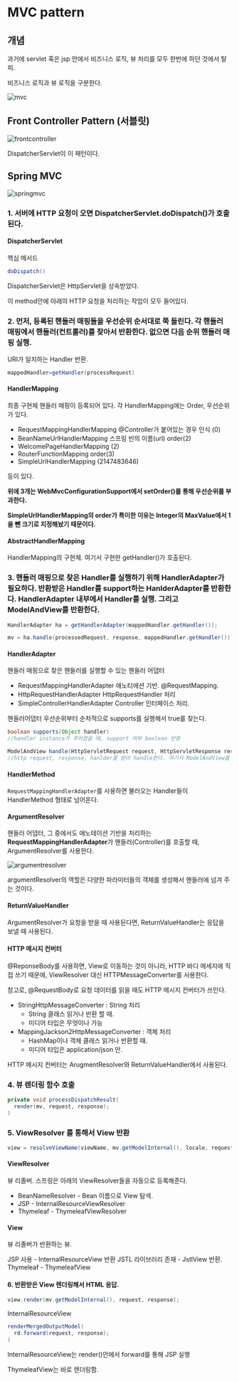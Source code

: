 # MVC pattern

## 개념
과거에 servlet 혹은 jsp 안에서 비즈니스 로직, 뷰 처리를 모두 한번에 하던 것에서 탈피. 

비즈니스 로직과 뷰 로직을 구분한다. 

![mvc](../../images/Spring/springmvc.png)

## Front Controller Pattern (서블릿)
![frontcontroller](../../images/Spring/frontcontroller.png)

DispatcherServlet이 이 패턴이다. 

## Spring MVC
![springmvc](../../images/Spring/dispatcherservlet.png)

### 1. 서버에 HTTP 요청이 오면 DispatcherServlet.doDispatch()가 호출된다. 

#### DispatcherServlet
핵심 메서드
~~~java
doDispatch()
~~~
DispatcherServlet은 HttpServlet을 상속받았다.

이 method안에 아래의 HTTP 요청을 처리하는 작업이 모두 들어있다. 

### 2. 먼저, 등록된 핸들러 매핑들을 우선순위 순서대로 쭉 돌린다. 각 핸들러 매핑에서 핸들러(컨트롤러)를 찾아서 반환한다. 없으면 다음 순위 핸들러 매핑 실행.
URI가 일치하는 Handler 반환.
~~~java
mappedHandler=getHandler(processRequest)
~~~

#### HandlerMapping
최종 구현체 핸들러 매핑이 등록되어 있다. 각 HandlerMapping에는 Order, 우선순위가 있다. 

* RequestMappingHandlerMapping @Controller가 붙어있는 경우 인식 (0)
* BeanNameUrlHandlerMapping 스프링 빈의 이름(url) order(2)
* WelcomePageHandlerMapping (2)
* RouterFunctionMapping order(3)
* SimpleUrlHandlerMapping (2147483646)

등이 있다.

**위에 3개는 WebMvcConfigurationSupport에서 setOrder()를 통해 우선순위를 부과한다.** 

**SimpleUrlHandlerMapping의 order가 특이한 이유는 Integer의 MaxValue에서 1을 뺀 크기로 지정해놨기 때문이다.**

#### AbstractHandlerMapping
HandlerMapping의 구현체. 
여기서 구현한 getHandler()가 호출된다.

### 3. 핸들러 매핑으로 찾은 Handler를 실행하기 위해 HandlerAdapter가 필요하다. 반환받은 Handler를 support하는 HanlderAdapter를 반환한다. HandlerAdapter 내부에서 Handler를 실행. 그리고 ModelAndView를 반환한다.

~~~java
HandlerAdapter ha = getHandlerAdapter(mappedHandler.getHandler());

mv = ha.handle(processedRequest, response, mappedHandler.getHandler());
~~~


#### HandlerAdapter
핸들러 매핑으로 찾은 핸들러를 실행할 수 있는 핸들러 어댑터

* RequestMappingHandlerAdapter 애노티에션 기반. @RequestMapping.
* HttpRequestHandlerAdapter HttpRequestHandler 처리
* SimpleControllerHandlerAdapter Controller 인터페이스 처리.

핸들러어댑터 우선순위부터 순차적으로 supports를 실행해서 true를 찾는다.
~~~java
boolean supports(Object handler)
//handler instance가 주어졌을 때, support 여부 boolean 반환

ModelAndView handle(HttpServletRequest request, HttpServletResponse response, Object handler)
//http request, response, hanlder를 받아 handle한다. 여기서 ModelAndView를 반환한다.
~~~

#### HandlerMethod
`RequestMappingHandlerAdapter`를 사용하면 불러오는 Handler들이 HandlerMethod 형태로 넘어온다.

#### ArgumentResolver

핸들러 어댑터, 그 중에서도 애노테이션 기반을 처리하는 **RequestMappingHandlerAdapter**가 핸들러(Controller)를 호출할 때, ArgumentResolver를 사용한다. 

![argumentresolver](../../images/Spring/argumentresolver.png)

argumentResolver의 역할은 다양한 파라미터들의 객체를 생성해서 핸들러에 넘겨 주는 것이다. 

#### ReturnValueHandler
ArgumentResolver가 요청을 받을 때 사용된다면, ReturnValueHandler는 응답을 보낼 때 사용된다. 

#### HTTP 메시지 컨버터 

@ReponseBody를 사용하면, View로 이동하는 것이 아니라, HTTP 바디 메세지에 직접 쓰기 때문에, ViewResolver 대신 HTTPMessageConverter를 사용한다.

참고로, @RequestBody로 요청 데이터를 읽을 때도 HTTP 메시지 컨버터가 쓰인다. 

* StringHttpMessageConverter : String 처리
  * String 클래스 읽거나 반환 할 때. 
  * 미디어 타입은 무엇이나 가능
* MappingJackson2HttpMessageConverter : 객체 처리
  * HashMap이나 객체 클래스 읽거나 반환할 때.
  * 미디어 타입은 application/json 만.

HTTP 메시지 컨버터는 ArugmentResolver와 ReturnValueHandler에서 사용된다.

### 4. 뷰 렌더링 함수 호출 
~~~java
private void processDispatchResult(
  render(mv, request, response);
)
~~~

### 5. ViewResolver 를 통해서 View 반환
~~~java
view = resolveViewName(viewName, mv.getModelInternal(), locale, request);
~~~

#### ViewResolver
뷰 리졸버.
스프링은 아래의 ViewResolver들을 자동으로 등록해준다. 

* BeanNameResolver - Bean 이름으로 View 탐색.
* JSP - InternalResourceViewResolver
* Thymeleaf - ThymeleafViewResolver

#### View

뷰 리졸버가 반환하는 뷰.

JSP 사용 - InternalResourceView 반환
JSTL 라이브러리 존재 - JstlView 반환.
Thymeleaf - ThymeleafView

#### 6. 반환받은 View 렌더링해서 HTML 응답.
~~~java
view.render(mv.getModelInternal(), request, response);
~~~

InternalResourceView
~~~java
renderMergedOutputModel(
  rd.forward(request, response);
)
~~~
InternalResourceView는 render()안에서 forward를 통해 JSP 실행

ThymeleafView는 바로 렌더링함.


